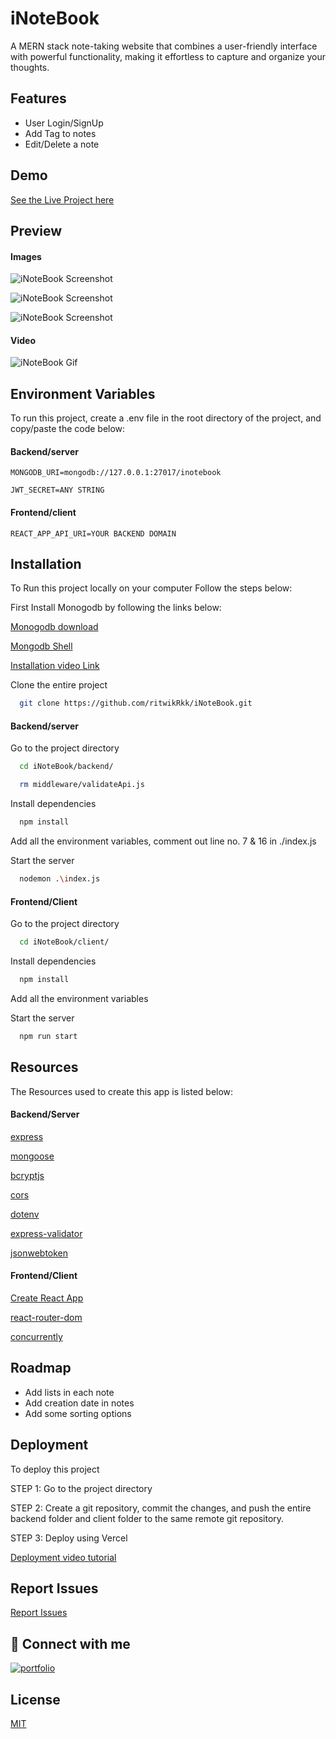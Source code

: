 
# iNoteBook

A MERN stack note-taking website that combines a user-friendly interface with powerful functionality, making it effortless to capture and organize your thoughts.
## Features

- User Login/SignUp
- Add Tag to notes
- Edit/Delete a note


## Demo

[See the Live Project here]( https://inotebook-sage.vercel.app/)

## Preview
#### Images
![iNoteBook Screenshot](https://raw.githubusercontent.com/ritwikRkk/images-db/main/iNoteBook/signup.png)

![iNoteBook Screenshot](https://raw.githubusercontent.com/ritwikRkk/images-db/main/iNoteBook/login.png)

![iNoteBook Screenshot](https://raw.githubusercontent.com/ritwikRkk/images-db/main/iNoteBook/notes.png)

#### Video
![iNoteBook Gif](https://raw.githubusercontent.com/ritwikRkk/images-db/main/iNoteBook/iNotebook.gif)
## Environment Variables

To run this project, create a .env file in the root directory of the project, and copy/paste the code below:

#### Backend/server

`MONGODB_URI=mongodb://127.0.0.1:27017/inotebook`

`JWT_SECRET=ANY STRING`

#### Frontend/client

`REACT_APP_API_URI=YOUR BACKEND DOMAIN`

## Installation
To Run this project locally on your computer
Follow the steps below:

First Install Monogodb by following the links below:

[Monogodb download](https://www.mongodb.com/try/download/community)

[Mongodb Shell](https://www.mongodb.com/try/download/shell)

[Installation video Link]( https://www.youtube.com/watch?v=oC6sKlhz0OE&list=WL)


Clone the entire project

```bash
  git clone https://github.com/ritwikRkk/iNoteBook.git
```

#### Backend/server

Go to the project directory

```bash
  cd iNoteBook/backend/
```
```bash
  rm middleware/validateApi.js
```

Install dependencies

```bash
  npm install
```
Add all the environment variables, comment out line no. 7 & 16 in ./index.js
  
Start the server

```bash
  nodemon .\index.js
```

#### Frontend/Client

Go to the project directory

```bash
  cd iNoteBook/client/
```

Install dependencies

```bash
  npm install
```
Add all the environment variables

Start the server

```bash
  npm run start
```


## Resources
The Resources used to create this app is listed below:
#### Backend/Server
[express](https://www.npmjs.com/package/express)

[mongoose](https://www.npmjs.com/package/mongoose)

[bcryptjs](https://www.npmjs.com/package/bcryptjs)

[cors](https://www.npmjs.com/package/cors)

[dotenv](https://www.npmjs.com/package/dotenv)

[express-validator](https://www.npmjs.com/package/express-validator)

[jsonwebtoken](https://www.npmjs.com/package/jsonwebtoken)

#### Frontend/Client
[Create React App](https://create-react-app.dev/docs/getting-started)

[react-router-dom](https://www.npmjs.com/package/react-router-dom)

[concurrently](https://www.npmjs.com/package/concurrently)
## Roadmap

- Add lists in each note
- Add creation date in notes
- Add some sorting options


## Deployment

To deploy this project

STEP 1: Go to the project directory

STEP 2: Create a git repository, commit the changes, and push the entire backend folder and client folder to the same remote git repository.

STEP 3: Deploy using Vercel

[Deployment video tutorial](https://www.youtube.com/watch?v=YYmzj5DK_5s)



## Report Issues
[Report Issues](https://github.com/ritwikRkk/iNoteBook/issues/new)
## 🔗 Connect with me
[![portfolio](https://img.shields.io/badge/my_portfolio-000?style=for-the-badge&logo=ko-fi&logoColor=white)](https://portfolio-ritwik.vercel.app/)



## License

[MIT](https://choosealicense.com/licenses/mit/)

